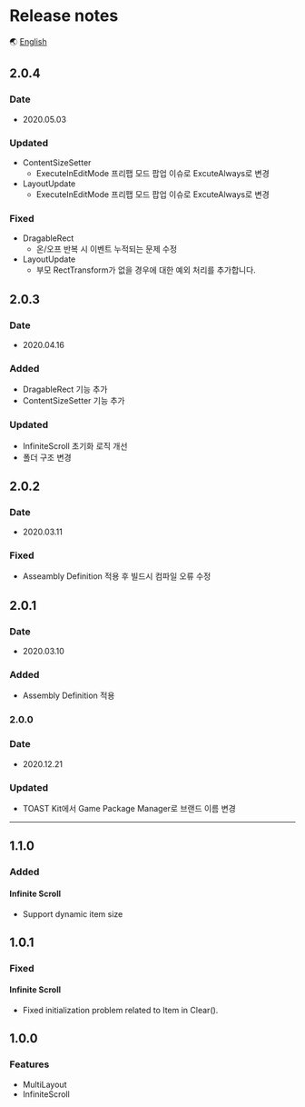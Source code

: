 # Release notes

🌏 [English](ReleaseNotes.en.md)

## 2.0.4

### Date

* 2020.05.03

### Updated
* ContentSizeSetter
    * ExecuteInEditMode 프리팹 모드 팝업 이슈로 ExcuteAlways로 변경
* LayoutUpdate
    * ExecuteInEditMode 프리팹 모드 팝업 이슈로 ExcuteAlways로 변경

### Fixed
* DragableRect 
    * 온/오프 반복 시 이벤트 누적되는 문제 수정
* LayoutUpdate
    * 부모 RectTransform가 없을 경우에 대한 예외 처리를 추가합니다.

## 2.0.3

### Date

* 2020.04.16

### Added
* DragableRect 기능 추가
* ContentSizeSetter 기능 추가

### Updated
* InfiniteScroll 초기화 로직 개선
* 폴더 구조 변경

## 2.0.2

### Date

* 2020.03.11

### Fixed

* Asseambly Definition 적용 후 빌드시 컴파일 오류 수정

## 2.0.1

### Date

* 2020.03.10

### Added

* Assembly Definition 적용

### 2.0.0

### Date

* 2020.12.21

### Updated

* TOAST Kit에서 Game Package Manager로 브랜드 이름 변경

---

## 1.1.0

### Added

#### Infinite Scroll

* Support dynamic item size

## 1.0.1

### Fixed

#### Infinite Scroll

* Fixed initialization problem related to Item in Clear().

## 1.0.0

### Features

* MultiLayout
* InfiniteScroll